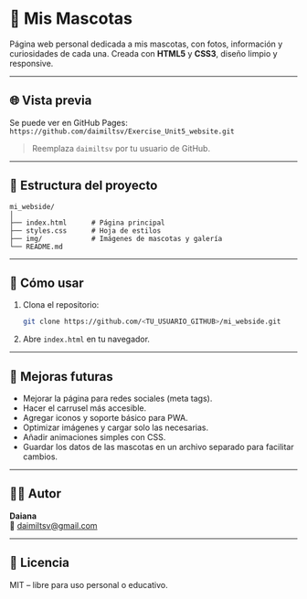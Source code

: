 # 🐾 Mis Mascotas

Página web personal dedicada a mis mascotas, con fotos, información y curiosidades de cada una. Creada con **HTML5** y **CSS3**, diseño limpio y responsive.

---

## 🌐 Vista previa

Se puede ver en GitHub Pages:  
`https://github.com/daimiltsv/Exercise_Unit5_website.git`  
> Reemplaza `daimiltsv` por tu usuario de GitHub.

---

## 📁 Estructura del proyecto

```
mi_webside/
│
├── index.html      # Página principal
├── styles.css      # Hoja de estilos
├── img/            # Imágenes de mascotas y galería
└── README.md
```

---

## 🚀 Cómo usar

1. Clona el repositorio:
   ```bash
   git clone https://github.com/<TU_USUARIO_GITHUB>/mi_webside.git
   ```
2. Abre `index.html` en tu navegador.

---

## 🧩 Mejoras futuras

- Mejorar la página para redes sociales (meta tags).  
- Hacer el carrusel más accesible.  
- Agregar iconos y soporte básico para PWA.  
- Optimizar imágenes y cargar solo las necesarias.  
- Añadir animaciones simples con CSS.  
- Guardar los datos de las mascotas en un archivo separado para facilitar cambios.

---

## 👩‍💻 Autor

**Daiana**  
📧 [daimiltsv@gmail.com](mailto:daimiltsv@gmail.com)

---

## 🐶 Licencia

MIT – libre para uso personal o educativo.


